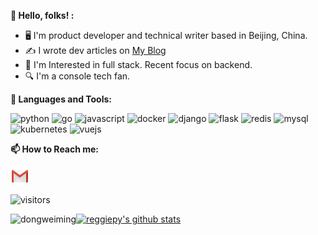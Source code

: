 **👋 Hello, folks! :**

* 🖥  I'm product developer and technical writer based in Beijing, China.
* ✍️  I wrote dev articles on <a href="http://49.233.119.179:6105/" target="_blank">My Blog</a>
* 🧐 I'm Interested in full stack. Recent focus on backend.
* 🔍 I'm a console tech fan.

**🌈 Languages and Tools:**

<p align="left">
<img src="https://devicons.github.io/devicon/devicon.git/icons/python/python-original.svg" alt="python" width="40" height="40"/>
<img src="https://devicons.github.io/devicon/devicon.git/icons/go/go-original.svg" alt="go" width="40" height="40"/>
<img src="https://devicons.github.io/devicon/devicon.git/icons/javascript/javascript-original.svg" alt="javascript" width="40" height="40"/>
<img src="https://devicons.github.io/devicon/devicon.git/icons/docker/docker-original.svg" alt="docker" width="40" height="40"/>
<img src="https://devicons.github.io/devicon/devicon.git/icons/django/django-original.svg" alt="django" width="40" height="40"/>
<img src="https://www.vectorlogo.zone/logos/pocoo_flask/pocoo_flask-icon.svg" alt="flask" width="40" height="40"/>
<img src="https://devicons.github.io/devicon/devicon.git/icons/redis/redis-original.svg" alt="redis" width="40" height="40"/>
<img src="https://devicons.github.io/devicon/devicon.git/icons/mysql/mysql-original.svg" alt="mysql" width="40" height="40"/>
<img src="https://www.vectorlogo.zone/logos/kubernetes/kubernetes-icon.svg" alt="kubernetes" width="40" height="40"/>
<img src="https://devicons.github.io/devicon/devicon.git/icons/linux/linux-original.svg" alt="vuejs" width="40" height="40"/>
</p>

**📫 How to Reach me:**

<p align="left">
<a href="mailto:wangtongpy@gmail.com" target="blank"><img align="center" src="https://raw.githubusercontent.com/reggiepy/reggiepy/master/assets/gmail.svg" alt="Gmail" height="30" width="30" /></a>
</p>

<p align="left">
<img src="https://visitor-badge.laobi.icu/badge?page_id=reggiepy.reggiepy" alt="visitors"/>
</p>

<p align="left">
<img align="left" src="https://github-readme-stats.vercel.app/api/top-langs/?username=reggiepy&layout=compact&hide=html" alt="dongweiming" />
</p>

<p align="left">
</p>

[![reggiepy's github stats](https://github-readme-stats.vercel.app/api?username=reggiepy)](https://github.com/reggiepy)


